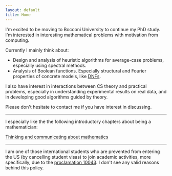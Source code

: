```yaml
---
layout: default
title: Home
---
```


I'm excited to be moving to Bocconi University to continue my PhD study. I'm interested in interesting mathematical problems with motivation from computing.

Currently I mainly think about:

* Design and analysis of heuristic algorithms for average-case problems, especially using spectral methods.
* Analysis of Boolean functions. Especially structural and Fourier properties of concrete models, like [DNFs](https://en.wikipedia.org/wiki/Disjunctive_normal_form).

I also have interest in interactions between CS theory and practical problems, especially in understanding experimental results on real data, and in developing good algorithms guided by theory.
 
Please don't hesitate to contact me if you have interest in discussing.  
  
  
---
  
  
I especially like the the following introductory chapters about being a mathematician:

[Thinking and communicating about mathematics](https://sites.math.rutgers.edu/~saks/300S/Part1.pdf)  

---

I am one of those international students who are prevented from entering the US (by cancelling student visas) to join academic activities, more specifically, due to the [proclamation 10043](https://www.nafsa.org/regulatory-information/proclamation-suspending-entry-chinese-students-and-researchers-connected-prc). I don't see any valid reasons behind this policy.






